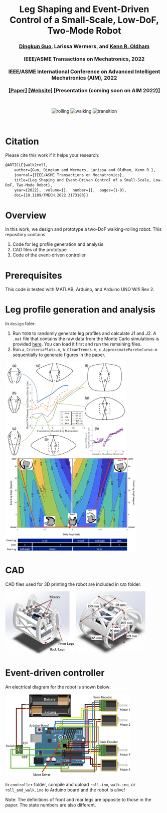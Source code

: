 <h1 align="center">
Leg Shaping and Event-Driven Control of a Small-Scale, Low-DoF, Two-Mode Robot
</h1>

<div align="center">
<h3>
<a href="https://dkguo.com">Dingkun Guo</a>,
Larissa Wermers, and
<a href="https://me.engin.umich.edu/people/faculty/kenn-oldham/">Kenn R. Oldham</a>
<br>
<br>
IEEE/ASME Transactions on Mechatronics, 2022
<br>
<br>
IEEE/ASME International Conference on Advanced Intelligent Mechatronics (AIM), 2022
<br>
<br>
<a href="images/walk2roll.pdf">[Paper]</a>
<a href="https://dkguo.com/research/walk2roll">[Website]</a>
[Presentation (coming soon on AIM 2022)]
<br>
</h3>
<br>
<p align="center">
<img src="images/rolling.gif" alt="rolling" height="150"/>
<img src="images/walking.gif" alt="walking" height="150"/>
<img src="images/transition.gif" alt="transition" height="150"/>
</p>
<br>
</div>

# Citation
Please cite this work if it helps your research:

```
@ARTICLE{walk2roll,  
	author={Guo, Dingkun and Wermers, Larissa and Oldham, Kenn R.},  
	journal={IEEE/ASME Transactions on Mechatronics},   
	title={Leg Shaping and Event-Driven Control of a Small-Scale, Low-DoF, Two-Mode Robot},   
	year={2022},  volume={},  number={},  pages={1-9},  
	doi={10.1109/TMECH.2022.3173183}}
```

# Overview
In this work, we design and prototype a two-DoF walking-rolling robot. This repository contains
1) Code for leg profile generation and analysis
2) CAD files of the prototype
3) Code of the event-driven controller

# Prerequisites
This code is tested with MATLAB, Arduino, and Arduino UNO Wifi Rev 2.

# Leg profile generation and analysis
In `design` foler:
1. Run `TODO` to randomly generate leg profiles and calculate J1 and J2. A `.mat` file that contains the raw data from the Monte Carlo simulations is provided [here](https://drive.google.com/file/d/1t3DsJioSSCW6Dw8d_Bq3EJVaL-_BnXOD/view?usp=sharing). You can load it first and run the remaining files.
2. Run `a_CriteriaPlots.m`, `b_CleanTrends.m`, `c_ApproximateParetoCurve.m` sequentially to generate figures in the paper.

<p float="left">
<img src="images/3.png" alt="design trend" height="300"/>
<img src="images/4.png" alt="design contour" height="300"/>
</p>

# CAD
CAD files used for 3D printing the robot are included in `CAD` folder.

<p float="left">
<img src="images/1a-iso.png" alt="CAD iso" height="200"/>
<img src="images/1b-iso.png" alt="CAD" height="200"/>
</p>

# Event-driven controller
An electrical diagram for the robot is shown below:

<img src="images/circuit.png" alt="Electrical Diagram" width="400"/>

In `controller` folder, compile and upload `roll.ino`, `walk.ino`, or `roll_and_walk.ino` to Arduino board and the robot is alive!

Note: The definitions of front and rear legs are opposite to those in the paper. The state numbers are also different.

